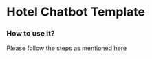 # Hotel Chatbot Template

### How to use it?
Please follow the steps [as mentioned here](https://github.com/cedextech/Rasa-Chatbot-Templates/blob/master/README.md)
